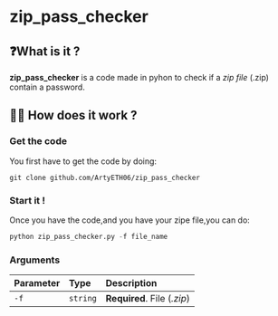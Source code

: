 # zip_pass_checker

## ❓What is it ?

**zip_pass_checker** is a code made in pyhon to check if a *zip file* (.zip) contain a password.

## 🤷‍♂️ How does it work ?

### Get the code
You first have to get the code by doing:
```
git clone github.com/ArtyETH06/zip_pass_checker
```

### Start it !
Once you have the code,and you have your zipe file,you can do:
```python
python zip_pass_checker.py -f file_name
```
### Arguments

| Parameter | Type     | Description                |
| :-------- | :------- | :------------------------- |
|    `-f`   | `string` | **Required**. File (*.zip*)|
